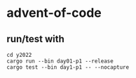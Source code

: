 # advent-of-code

## run/test with
```
cd y2022
cargo run --bin day01-p1 --release
cargo test --bin day1-p1 -- --nocapture 
```
